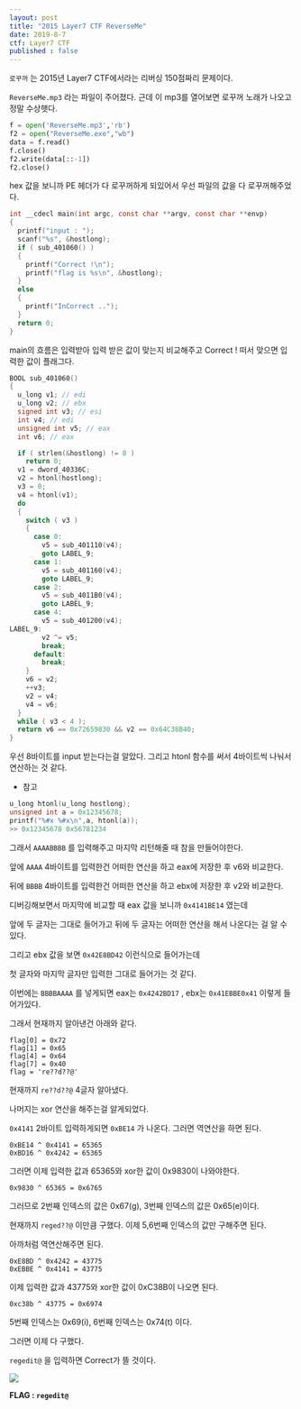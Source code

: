 ```yaml
---
layout: post
title: "2015 Layer7 CTF ReverseMe"
date: 2019-8-7
ctf: Layer7 CTF
published : false
---
```


 `로꾸꺼` 는 2015년 Layer7 CTF에서라는 리버싱 150점짜리 문제이다.

`ReverseMe.mp3` 라는 파일이 주어졌다. 근데 이 mp3를 열어보면 로꾸꺼 노래가 나오고 정말 수상햇다. 

```python
f = open('ReverseMe.mp3','rb')
f2 = open("ReverseMe.exe","wb")
data = f.read()
f.close()
f2.write(data[::-1])
f2.close()
```

hex 값을 보니까 PE 헤더가 다 로꾸꺼하게 되있어서 우선 파일의 값을 다 로꾸꺼해주었다.

```c
int __cdecl main(int argc, const char **argv, const char **envp)
{
  printf("input : ");
  scanf("%s", &hostlong);
  if ( sub_401060() )
  {
    printf("Correct !\n");
    printf("flag is %s\n", &hostlong);
  }
  else
  {
    printf("InCorrect ..");
  }
  return 0;
}
```

main의 흐름은 입력받아 입력 받은 값이 맞는지 비교해주고 Correct ! 떠서 맞으면 입력한 값이 플래그다.

```c
BOOL sub_401060()
{
  u_long v1; // edi
  u_long v2; // ebx
  signed int v3; // esi
  int v4; // edi
  unsigned int v5; // eax
  int v6; // eax

  if ( strlen(&hostlong) != 8 )
    return 0;
  v1 = dword_40336C;
  v2 = htonl(hostlong);
  v3 = 0;
  v4 = htonl(v1);
  do
  {
    switch ( v3 )
    {
      case 0:
        v5 = sub_401110(v4);
        goto LABEL_9;
      case 1:
        v5 = sub_401160(v4);
        goto LABEL_9;
      case 2:
        v5 = sub_4011B0(v4);
        goto LABEL_9;
      case 4:
        v5 = sub_401200(v4);
LABEL_9:
        v2 ^= v5;
        break;
      default:
        break;
    }
    v6 = v2;
    ++v3;
    v2 = v4;
    v4 = v6;
  }
  while ( v3 < 4 );
  return v6 == 0x72659830 && v2 == 0x64C38B40;
}
```

우선 8바이트를 input 받는다는걸 알았다. 그리고 htonl 함수를 써서 4바이트씩 나눠서 연산하는 것 같다.

- 참고

```c
u_long htonl(u_long hostlong); 
unsigned int a = 0x12345678;
printf("%#x %#x\n",a, htonl(a));
>> 0x12345678 0x56781234
```

그래서 `AAAABBBB` 를 입력해주고 마지막 리턴해줄 때 참을 만들어야한다.

앞에 `AAAA` 4바이트를 입력한건 어떠한 연산을 하고 eax에 저장한 후 v6와 비교한다.

뒤에 `BBBB` 4바이트를 입력한건 어떠한 연산을 하고 ebx에 저장한 후 v2와 비교한다.

디버깅해보면서 마지막에 비교할 때 eax 값을 보니까 `0x4141BE14` 였는데 

앞에 두 글자는 그대로 들어가고 뒤에 두 글자는 어떠한 연산을 해서 나온다는 걸 알 수 있다.

그리고 ebx 값을 보면 `0x42E8BD42` 이런식으로 들어가는데

첫 글자와 마지막 글자만 입력한 그대로 들어가는 것 같다.

이번에는 `BBBBAAAA` 를 넣게되면 eax는 `0x4242BD17` , ebx는 `0x41EBBE0x41` 이렇게 들어가있다. 

그래서 현재까지 알아낸건 아래와 같다.

```
flag[0] = 0x72
flag[1] = 0x65
flag[4] = 0x64
flag[7] = 0x40 
flag = 're??d??@'
```

현재까지 `re??d??@` 4글자 알아냈다.

나머지는 xor 연산을 해주는걸 알게되었다.

`0x4141` 2바이트 입력하게되면 `0xBE14` 가 나온다. 그러면 역연산을 하면 된다. 

```
0xBE14 ^ 0x4141 = 65365
0xBD16 ^ 0x4242 = 65365
```

그러면 이제 입력한 값과 65365와 xor한 값이 0x9830이 나와야한다.

```
0x9830 ^ 65365 = 0x6765 
```

그러므로 2번째 인덱스의 값은 0x67(g), 3번째 인덱스의 값은 0x65(e)이다.

현재까지 `reged??@` 이만큼 구했다. 이제 5,6번째 인덱스의 값만 구해주면 된다.

아까처럼 역연산해주면 된다.

```
0xE8BD ^ 0x4242 = 43775
0xEBBE ^ 0x4141 = 43775
```

이제 입력한 값과 43775와 xor한 값이 0xC38B이 나오면 된다.

```
0xc38b ^ 43775 = 0x6974
```

5번째 인덱스는 0x69(i), 6번째 인덱스는 0x74(t) 이다.

그러면 이제 다 구했다.

`regedit@` 을 입력하면 Correct가 뜰 것이다.

![](https://user-images.githubusercontent.com/32904385/62561352-f9262d00-b8b9-11e9-839b-6b0071f92de1.png)

**FLAG : `regedit@`**